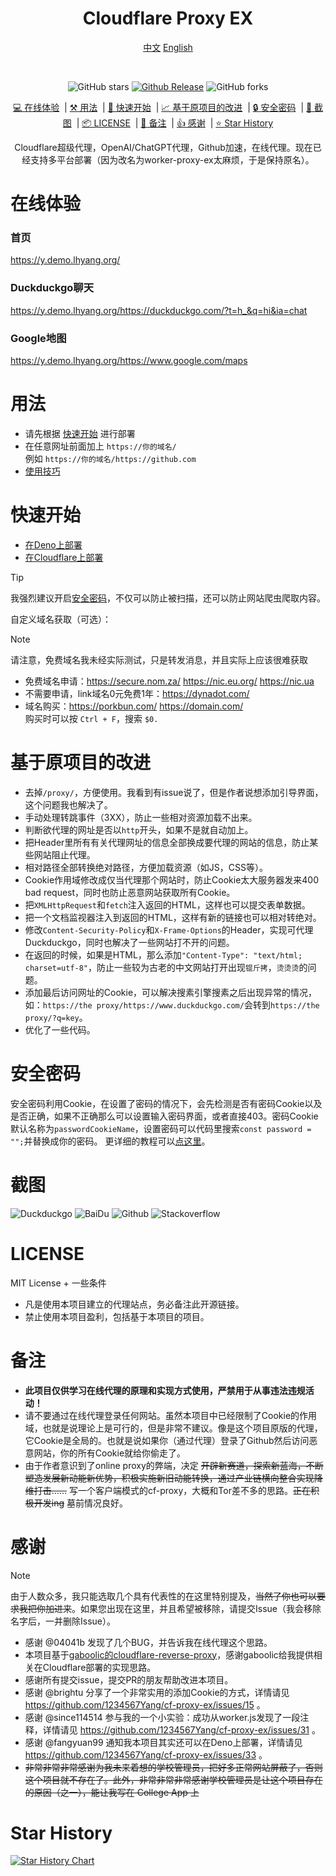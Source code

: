 <!-- Markdown提示/错误等：https://github.com/orgs/community/discussions/16925-->


<div align="center">
<h1>Cloudflare Proxy EX</h1>

[中文](https://github.com/1234567Yang/cf-proxy-ex) [English](https://github-com.translate.goog/1234567Yang/cf-proxy-ex?_x_tr_sl=zh-CN&_x_tr_tl=en&_x_tr_hl=zh-CN&_x_tr_pto=wapp)

<br>

<!--[![GitHub license](https://img.shields.io/github/license/1234567Yang/cf-proxy-ex)](https://github.com/ViewFaceCore/ViewFaceCore/blob/main/LICENSE) &nbsp;&nbsp;-->

![GitHub stars](https://img.shields.io/github/stars/1234567Yang/cf-proxy-ex?style=flat)
[![Github Release](https://img.shields.io/github/v/release/1234567Yang/cf-proxy-ex)](https://github.com/1234567Yang/cf-proxy-ex/releases/latest)
![GitHub forks](https://img.shields.io/github/forks/1234567Yang/cf-proxy-ex)

[💻 在线体验](#在线体验) &nbsp;| [⚒ 用法](#用法) &nbsp;| [🚀 快速开始](#快速开始) &nbsp;| [📈 基于原项目的改进](#基于原项目的改进) &nbsp;| [🔒 安全密码](#安全密码) &nbsp;| [📸 截图](#截图) &nbsp;| [📦 LICENSE](#license) &nbsp;| [📄 备注](#备注) &nbsp;| [👍 感谢](#感谢) &nbsp;| [⭐ Star History](#star-history)


Cloudflare超级代理，OpenAI/ChatGPT代理，Github加速，在线代理。现在已经支持多平台部署（因为改名为worker-proxy-ex太麻烦，于是保持原名）。
<br>
<!--本项目可以让你通过一个**不同**的链接打开**相同**的网站，目前支持100%加载Github，Duckduckgo，Stackoverflow等网站，并且和打开原网站毫无差别。和其它开源代理以及hide.me在线代理相比，本项目可以加载更多静态资源、实现Cookie作用域管理、提交表单、相对URL转绝对URL，转跳自动补全网址等强大的功能。-->
<!--本项目是一款基于Cloudflare worker的在线代理。目前支持100%加载Github，Duckduckgo，Stackoverflow等网站，并且和打开原网站毫无差别。和其它开源代理以及hide.me在线代理相比，本项目可以加载更多静态资源、实现Cookie作用域管理、提交表单、相对URL转绝对URL，转跳自动补全网址等强大的功能。-->

</div>


# 在线体验

### 首页
https://y.demo.lhyang.org/
### Duckduckgo聊天
https://y.demo.lhyang.org/https://duckduckgo.com/?t=h_&q=hi&ia=chat
### Google地图
https://y.demo.lhyang.org/https://www.google.com/maps


# 用法
* 请先根据 [快速开始](#快速开始) 进行部署
* 在任意网址前面加上 `https://你的域名/` <br>例如 `https://你的域名/https://github.com`
* [使用技巧](https://github.com/1234567Yang/cf-proxy-ex/blob/main/usage_tips.md)


# 快速开始

* [在Deno上部署](https://github.com/1234567Yang/cf-proxy-ex/blob/main/deploy_on_deno_tutorial.md)
* [在Cloudflare上部署](https://github.com/1234567Yang/cf-proxy-ex/blob/main/deploy_on_cf_tutorial.md)

> [!TIP]
> 我强烈建议开启[安全密码](#安全密码)，不仅可以防止被扫描，还可以防止网站爬虫爬取内容。

自定义域名获取（可选）：

> [!NOTE]  
> 请注意，免费域名我未经实际测试，只是转发消息，并且实际上应该很难获取

* 免费域名申请：https://secure.nom.za/  https://nic.eu.org/   https://nic.ua
* 不需要申请，link域名0元免费1年：https://dynadot.com/
* 域名购买：https://porkbun.com/  https://domain.com/<br >购买时可以按 `Ctrl + F`，搜索 `$0.` 


# 基于原项目的改进
* 去掉`/proxy/`，方便使用。我看到有issue说了，但是作者说想添加引导界面，这个问题我也解决了。
* 手动处理转跳事件（3XX），防止一些相对资源加载不出来。
* 判断欲代理的网址是否以`http`开头，如果不是就自动加上。
* 把Header里所有有关代理网址的信息全部换成要代理的网站的信息，防止某些网站阻止代理。
* 相对路径全部转换绝对路径，方便加载资源（如JS，CSS等）。
* Cookie作用域修改成仅当代理那个网站时，防止Cookie太大服务器发来400 bad request，同时也防止恶意网站获取所有Cookie。
* 把`XMLHttpRequest`和`fetch`注入返回的HTML，这样也可以提交表单数据。
* 把一个文档监视器注入到返回的HTML，这样有新的链接也可以相对转绝对。
* 修改`Content-Security-Policy`和`X-Frame-Options`的Header，实现可代理Duckduckgo，同时也解决了一些网站打不开的问题。
* 在返回的时候，如果是HTML，那么添加`"Content-Type": "text/html; charset=utf-8"`，防止一些较为古老的中文网站打开出现`锟斤拷`，`烫烫烫`的问题。
* 添加最后访问网址的Cookie，可以解决搜素引擎搜素之后出现异常的情况，如：`https://the proxy/https://www.duckduckgo.com/`会转到`https://the proxy/?q=key`。
* 优化了一些代码。

# 安全密码
安全密码利用Cookie，在设置了密码的情况下，会先检测是否有密码Cookie以及是否正确，如果不正确那么可以设置输入密码界面，或者直接403。密码Cookie默认名称为`passwordCookieName`，设置密码可以代码里搜索`const password = "";`并替换成你的密码。
更详细的教程可以[点这里](https://github.com/1234567Yang/cf-proxy-ex/blob/main/security_password_tutorial.md)。

# 截图
![Duckduckgo](img/duckduckgo.jpg)
![BaiDu](img/baidu.jpg)
![Github](img/github.jpg)
![Stackoverflow](img/stackoverflow.jpg)

# LICENSE
MIT License + 一些条件<br>
* 凡是使用本项目建立的代理站点，务必备注此开源链接。
* 禁止使用本项目盈利，包括基于本项目的项目。

# 备注
* **此项目仅供学习在线代理的原理和实现方式使用，严禁用于从事违法违规活动！**
* 请不要通过在线代理登录任何网站。虽然本项目中已经限制了Cookie的作用域，也就是说理论上是可行的，但是非常不建议。像是这个项目原版的代理，它Cookie是全局的。也就是说如果你（通过代理）登录了Github然后访问恶意网站，你的所有Cookie就给你偷走了。
* 由于作者意识到了online proxy的弊端，决定 ~~开辟新赛道，探索新蓝海，不断塑造发展新动能新优势，积极实施新旧动能转换，通过产业链横向整合实现降维打击……~~ 写一个客户端模式的cf-proxy，大概和Tor差不多的思路。~~正在积极开发ing~~ 墓前情况良好。

# 感谢

> [!NOTE]  
> 由于人数众多，我只能选取几个具有代表性的在这里特别提及，~~当然了你也可以要求我把你加进来~~。如果您出现在这里，并且希望被移除，请提交Issue（我会移除名字后，一并删除Issue）。

* 感谢 @04041b 发现了几个BUG，并告诉我在线代理这个思路。
* 本项目基于[gaboolic的cloudflare-reverse-proxy](https://github.com/gaboolic/cloudflare-reverse-proxy/)，感谢gaboolic给我提供相关在Cloudflare部署的实现思路。
* 感谢所有提交issue，提交PR的朋友帮助改进本项目。
* 感谢 @brightu 分享了一个非常实用的添加Cookie的方式，详情请见 https://github.com/1234567Yang/cf-proxy-ex/issues/15 。
* 感谢 @since114514 参与我的一个小实验：成功从worker.js发现了一段注释，详情请见 https://github.com/1234567Yang/cf-proxy-ex/issues/31 。
* 感谢 @fangyuan99 通知我本项目其实还可以在Deno上部署，详情请见 https://github.com/1234567Yang/cf-proxy-ex/issues/33 。
* ~~非常非常非常感谢为我未来着想的学校管理员，把好多正常网站屏蔽了，否则这个项目就不存在了。此外，非常非常非常感谢学校管理员是让这个项目存在的原因（之一），能让我写在 College App 上~~

# Star History
[![Star History Chart](https://api.star-history.com/svg?repos=1234567Yang/cf-proxy-ex&type=Date)](https://star-history.com/#1234567Yang/cf-proxy-ex&Date)
